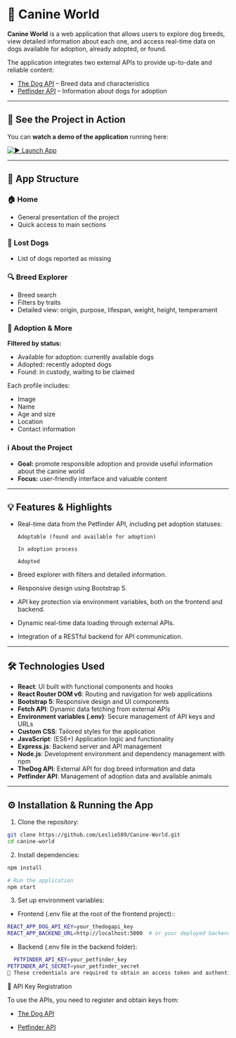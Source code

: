# 🐶 Canine World

**Canine World** is a web application that allows users to explore dog breeds, view detailed information about each one, and access real-time data on dogs available for adoption, already adopted, or found.

The application integrates two external APIs to provide up-to-date and reliable content:

- [The Dog API](https://thedogapi.com) – Breed data and characteristics
- [Petfinder API](https://www.petfinder.com/developers/) – Information about dogs for adoption

---

## 🚀 See the Project in Action

You can **watch a demo of the application** running here:

[![▶️ Launch App](https://img.shields.io/badge/Click_Here-blue?style=for-the-badge)](https://canine-world-1.onrender.com/)

---

## 📂 App Structure

### 🏠 Home
- General presentation of the project
- Quick access to main sections

### 🐾 Lost Dogs
- List of dogs reported as missing

### 🔍 Breed Explorer
- Breed search
- Filters by traits
- Detailed view: origin, purpose, lifespan, weight, height, temperament

### 🏡 Adoption & More
**Filtered by status:**
- Available for adoption: currently available dogs
- Adopted: recently adopted dogs
- Found: in custody, waiting to be claimed

Each profile includes:
- Image
- Name
- Age and size
- Location
- Contact information

### ℹ️ About the Project
- **Goal:** promote responsible adoption and provide useful information about the canine world
- **Focus:** user-friendly interface and valuable content

---

## 💡 Features & Highlights

- Real-time data from the Petfinder API, including pet adoption statuses:

      Adoptable (found and available for adoption)

      In adoption process

      Adopted
- Breed explorer with filters and detailed information.
- Responsive design using Bootstrap 5.
- API key protection via environment variables, both on the frontend and backend.
- Dynamic real-time data loading through external APIs.
- Integration of a RESTful backend for API communication.
---

## 🛠️ Technologies Used

- **React**: UI built with functional components and hooks
- **React Router DOM v6**: Routing and navigation for web applications
- **Bootstrap 5**: Responsive design and UI components
- **Fetch API**: Dynamic data fetching from external APIs
- **Environment variables (.env)**: Secure management of API keys and URLs
- **Custom CSS**: Tailored styles for the application
- **JavaScript**: (ES6+) Application logic and functionality
- **Express.js**: Backend server and API management
- **Node.js**: Development environment and dependency management with npm
- **TheDog API**: External API for dog breed information and data
- **Petfinder API**: Management of adoption data and available animals

---

## ⚙️ Installation & Running the App

1. Clone the repository:

```bash
git clone https://github.com/Leslie589/Canine-World.git
cd canine-world
```
2. Install dependencies:

```bash
npm install

# Run the application
npm start

```

3. Set up environment variables:

- Frontend (.env file at the root of the frontend project)::

```bash
REACT_APP_DOG_API_KEY=your_thedogapi_key
REACT_APP_BACKEND_URL=http://localhost:5000  # or your deployed backend URL
```
- Backend (.env file in the backend folder):
```bash
  PETFINDER_API_KEY=your_petfinder_key
PETFINDER_API_SECRET=your_petfinder_secret
🔐 These credentials are required to obtain an access token and authenticate API requests.
```

🔑 API Key Registration

To use the APIs, you need to register and obtain keys from:

- [The Dog API](https://thedogapi.com) 

- [Petfinder API](https://www.petfinder.com/developers/)
